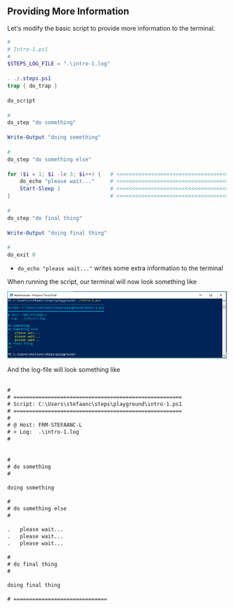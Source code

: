## Providing More Information

Let's modify the basic script to provide more information to the terminal.

```powershell
#
# Intro-1.ps1
#
$STEPS_LOG_FILE = ".\intro-1.log"

. ./.steps.ps1
trap { do_trap }

do_script

#
do_step "do something"

Write-Output "doing something"

#
do_step "do something else"

for ($i = 1; $i -le 3; $i++) {   # <<<<<<<<<<<<<<<<<<<<<<<<<<<<<<<<<<<<<<<<<<<<<
    do_echo "please wait..."     # <<<<<<<<<<<<<<<<<<<<<<<<<<<<<<<<<<<<<<<<<<<<<
    Start-Sleep 1                # <<<<<<<<<<<<<<<<<<<<<<<<<<<<<<<<<<<<<<<<<<<<<
}                                # <<<<<<<<<<<<<<<<<<<<<<<<<<<<<<<<<<<<<<<<<<<<<

#
do_step "do final thing"

Write-Output "doing final thing"

#
do_exit 0
```

- `do_echo "please wait..."` writes some extra information to the terminal

When running the script, our terminal will now look something like

![intro-1.information.png](./screenshots/intro-1.information.png)

And the log-file will look something like

```text

#
# ======================================================
# Script: C:\Users\stefaanc\steps\playground\intro-1.ps1
# ======================================================
#
# @ Host: FRM-STEFAANC-L
# > Log:  .\intro-1.log
#


#
# do something
#

doing something

#
# do something else
#

.   please wait...
.   please wait...
.   please wait...

#
# do final thing
#

doing final thing

# ==============================

```
